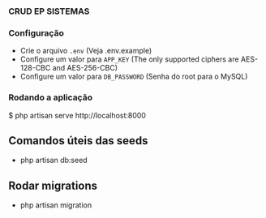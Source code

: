 ### CRUD EP SISTEMAS

### Configuração 

- Crie o arquivo `.env` (Veja .env.example)
- Configure um valor para `APP_KEY` (The only supported ciphers are AES-128-CBC and AES-256-CBC)
- Configure um valor para `DB_PASSWORD` (Senha do root para o MySQL)

### Rodando a aplicação
$ php artisan serve http://localhost:8000

## Comandos úteis das seeds
- php artisan db:seed

## Rodar migrations
- php artisan migration